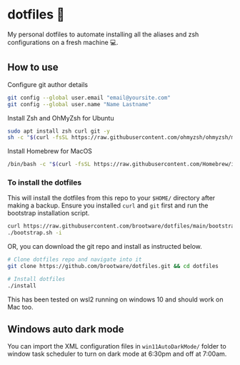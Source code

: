 # dotfiles 🧰

My personal dotfiles to automate installing all the aliases and zsh configurations on a fresh machine 💻.


## How to use

Configure git author details

```bash
git config --global user.email "email@yoursite.com"
git config --global user.name "Name Lastname"
```

Install Zsh and OhMyZsh for Ubuntu

```bash
sudo apt install zsh curl git -y
sh -c "$(curl -fsSL https://raw.githubusercontent.com/ohmyzsh/ohmyzsh/master/tools/install.sh)"
```

Install Homebrew for MacOS

```bash
/bin/bash -c "$(curl -fsSL https://raw.githubusercontent.com/Homebrew/install/HEAD/install.sh)"
```

### To install the dotfiles

This will install the dotfiles from this repo to your `$HOME/` directory after making a backup.
Ensure you installed `curl` and `git` first and run the bootstrap installation script.

```bash
curl https://raw.githubusercontent.com/brootware/dotfiles/main/bootstrap.sh > bootstrap.sh && chmod +x bootstrap.sh
./bootstrap.sh -i
```

OR, you can download the git repo and install as instructed below.

```bash
# Clone dotfiles repo and navigate into it
git clone https://github.com/brootware/dotfiles.git && cd dotfiles

# Install dotfiles
./install
```

This has been tested on wsl2 running on windows 10 and should work on Mac too.

## Windows auto dark mode

You can import the XML configuration files in `win11AutoDarkMode/` folder to window task scheduler to turn on dark mode at 6:30pm and off at 7:00am.
